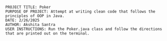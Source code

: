 	PROJECT TITLE: Poker
	PURPOSE OF PROJECT: Attempt at writing clean code that follows the principles of OOP in Java.
	DATE: 2/26/2025
	AUTHOR: Akshita Santra
	USER INSTRUCTIONS: Run the Poker.java class and follow the directions that are printed out on the terminal. 
